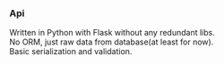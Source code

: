 ### Api
Written in Python with Flask without any redundant libs.<br/>
No ORM, just raw data from database(at least for now).</br>
Basic serialization and validation.</br>
